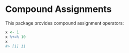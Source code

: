 # Compound Assignments

This package provides compound assignment operators:
```r
x <- 1
x %+=% 10
x
#> [1] 11
```
